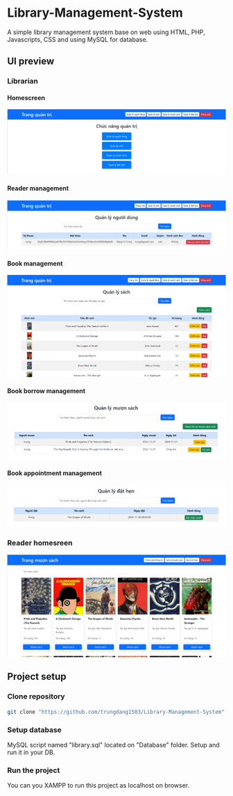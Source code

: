 # Library-Management-System
A simple library management system base on web using HTML, PHP, Javascripts, CSS and using MySQL for database.

## UI preview
### Librarian
#### Homescreen
![UI_1](https://github.com/trungdang1503/Library-Management-System/blob/main/Image/UI_1.png)

#### Reader management
![UI_2](https://github.com/trungdang1503/Library-Management-System/blob/main/Image/UI_2.png)

#### Book management
![UI_3](https://github.com/trungdang1503/Library-Management-System/blob/main/Image/UI_3.png)

#### Book borrow management
![UI_4](https://github.com/trungdang1503/Library-Management-System/blob/main/Image/UI_4.png)

#### Book appointment management
![UI_5](https://github.com/trungdang1503/Library-Management-System/blob/main/Image/UI_5.png)

### Reader homesreen
![UI_6](https://github.com/trungdang1503/Library-Management-System/blob/main/Image/UI_6.png)

## Project setup
### Clone repository
```sh
git clone "https://github.com/trungdang1503/Library-Management-System"
```

### Setup database
MySQL script named "library.sql" located on "Database" folder. Setup and run it in your DB.


### Run the project
You can you XAMPP to run this project as localhost on browser.